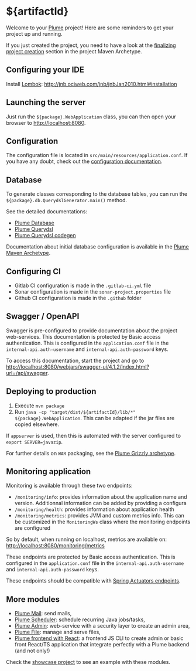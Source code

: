 ${artifactId}
=============

Welcome to your [Plume](https://github.com/Coreoz/Plume) project!
Here are some reminders to get your project up and running.

If you just created the project, you need to have a look at the [finalizing project creation](https://github.com/Coreoz/Plume-archetypes/blob/master/plume-archetype-querydsl-jersey-guice-grizzly#finalizing-project-creation) section in the project Maven Archetype.

Configuring your IDE
--------------------
Install [Lombok](https://projectlombok.org/): http://jnb.ociweb.com/jnb/jnbJan2010.html#installation

Launching the server
--------------------
Just run the `${package}.WebApplication` class, you can then open your browser to <http://localhost:8080>.

Configuration
-------------
The configuration file is located in `src/main/resources/application.conf`.
If you have any doubt, check out the [configuration documentation](https://github.com/Coreoz/Plume/tree/master/plume-conf). 

Database
--------
To generate classes corresponding to the database tables,
you can run the `${package}.db.QuerydslGenerator.main()` method.

See the detailed documentations:
- [Plume Database](https://github.com/Coreoz/Plume/tree/master/plume-db)
- [Plume Querydsl](https://github.com/Coreoz/Plume/tree/master/plume-db-querydsl)
- [Plume Querydsl codegen](https://github.com/Coreoz/Plume/tree/master/plume-db-querydsl-codegen)

Documentation about initial database configuration is available in the [Plume Maven Archetype](https://github.com/Coreoz/Plume-archetypes/blob/master/plume-archetype-querydsl-jersey-guice-grizzly#database-configuration).

Configuring CI
--------------
- Gitlab CI configuration is made in the `.gitlab-ci.yml` file
- Sonar configuration is made in the `sonar-project.properties` file
- Github CI configuration is made in the `.github` folder

Swagger / OpenAPI
-----------------
Swagger is pre-configured to provide documentation about the project web-services.
This documentation is protected by Basic access authentication. This is configured in the `application.conf` file
in the `internal-api.auth-username` and `internal-api.auth-password` keys.

To access this documentation, start the project
and go to <http://localhost:8080/webjars/swagger-ui/4.1.2/index.html?url=/api/swagger>.

Deploying to production
-----------------------
1. Execute `mvn package`
2. Run `java -cp "target/dist/${artifactId}/lib/*" ${package}.WebApplication`. This can be adapted if the jar files are copied elsewhere.

If `appserver` is used, then this is automated with the server configured to `export SERVER=javazip`.

For further details on `WAR` packaging, see the [Plume Grizzly archetype](https://github.com/Coreoz/Plume-archetypes/tree/master/plume-archetype-querydsl-jersey-guice-grizzly).

Monitoring application
----------------------
Monitoring is available through these two endpoints:
- `/monitoring/info`: provides information about the application name and version. Additionnal information can be added by providing a configura
- `/monitoring/health`: provides information about application health
- `/monitoring/metrics`: provides JVM and custom metrics info. This can be customized in the `MonitoringWs` class where the monitoring endpoints are configured

So by default, when running on localhost, metrics are available on: <http://localhost:8080/monitoring/metrics>

These endpoints are protected by Basic access authentication. This is configured in the `application.conf` file
in the `internal-api.auth-username` and `internal-api.auth-password` keys.

These endpoints should be compatible with [Spring Actuators endpoints](https://docs.spring.io/spring-boot/docs/current/reference/html/actuator.html#actuator.endpoints).

More modules
------------
- [Plume Mail](https://github.com/Coreoz/Plume/tree/master/plume-mail): send mails,
- [Plume Scheduler](https://github.com/Coreoz/Plume/tree/master/plume-scheduler): schedule recurring Java jobs/tasks,
- [Plume Admin](https://github.com/Coreoz/Plume-admin): web-service with a security layer to create an admin area,
- [Plume File](https://github.com/Coreoz/Plume-file): manage and serve files,
- [Plume frontend with React](https://github.com/Coreoz/create-plume-react-project): a frontend JS CLI to create admin or basic front React/TS application that integrate perfectly with a Plume backend (and not only!)

Check the [showcase project](https://github.com/Coreoz/Plume-showcase)
to see an example with these modules.
